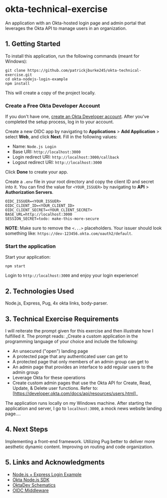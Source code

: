 # okta-technical-exercise
An application with an Okta-hosted login page and admin portal that leverages the Okta API to manage users in an organization.

## 1. Getting Started

To install this application, run the following commands (meant for Windows):
```
git clone https://github.com/patrickjburke245/okta-technical-exercise.git
cd okta-nodejs-login-example
npm install
```
This will create a copy of the project locally.
### Create a Free Okta Developer Account

If you don't have one, [create an Okta Developer account](https://developer.okta.com/signup/). After you've completed the setup process, log in to your account.

Create a new OIDC app by navigating to **Applications** > **Add Application** > select **Web**, and click **Next**. Fill in the following values:

* Name: `Node.js Login`
* Base URI: `http://localhost:3000`
* Login redirect URI: `http://localhost:3000/callback`
* Logout redirect URI: `http://localhost:3000`

Click **Done** to create your app. 

Create a `.env` file in your root directory and copy the client ID and secret into it. You can find the value for `<YOUR_ISSUER>` by navigating to **API** > **Authorization Servers**.

```
OIDC_ISSUER=<YOUR_ISSUER>
OIDC_CLIENT_ID=<YOUR_CLIENT_ID>
OIDC_CLIENT_SECRET=<YOUR_CLIENT_SECRET>
BASE_URL=http://localhost:3000
SESSION_SECRET=todo: make-this-more-secure
```
   
**NOTE**: Make sure to remove the `<...>` placeholders. Your issuer should look something like: `https://dev-123456.okta.com/oauth2/default`.

### Start the application

Start your application:

```
npm start
```

Login to `http://localhost:3000` and enjoy your login experience!

## 2. Technologies Used
Node.js, Express, Pug, 4x okta links, body-parser.

## 3. Technical Exercise Requirements
I will reiterate the prompt given for this exercise and then illustrate how I fulfilled it. The prompt reads:
_Create a custom application in the programming language of your choice and include the following:
+ An unsecured ("open") landing page
+ A protected page that any authenticated user can get to
+ A protected page that only members of an admin group can get to
+ An admin page that provides an interface to add regular users to the admin group
+ Leverage Okta for these operations
+ Create custom admin pages that use the Okta API for Create, Read, Update, & Delete user functions. Refer to: [https://developer.okta.com/docs/api/resources/users.html]_

The application runs locally on my Windows machine. After starting the application and server, I go to `localhost:3000`, a mock news website landing page....
## 4. Next Steps
Implementing a front-end framework. Utilizing Pug better to deliver more aesthetic dynamic content. Improving on routing and code organization.

## 5. Links and Acknowledgments
* [Node.js + Express Login Example](https://github.com/oktadeveloper/okta-nodejs-login-example#readme)
* [Okta Node.js SDK](https://github.com/okta/okta-sdk-nodejs#readme)
* [OktaDev Schematics](https://github.com/oktadeveloper/schematics#readme)
* [OIDC Middleware](https://github.com/okta/okta-oidc-js/tree/master/packages/oidc-middleware#readme)
